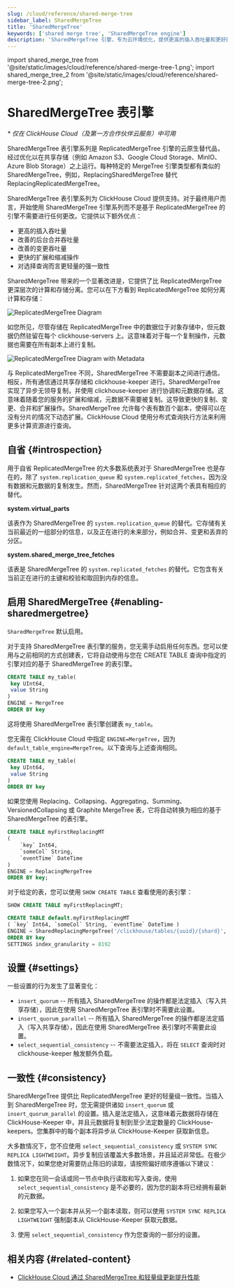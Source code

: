 ```yaml
---
slug: /cloud/reference/shared-merge-tree
sidebar_label: SharedMergeTree
title: 'SharedMergeTree'
keywords: ['shared merge tree', 'SharedMergeTree engine']
description: 'SharedMergeTree 引擎，专为云环境优化，提供更高的插入吞吐量和更好的存储计算分离。'
---
```


import shared_merge_tree from '@site/static/images/cloud/reference/shared-merge-tree-1.png';
import shared_merge_tree_2 from '@site/static/images/cloud/reference/shared-merge-tree-2.png';


# SharedMergeTree 表引擎

*\* 仅在 ClickHouse Cloud（及第一方合作伙伴云服务）中可用*

SharedMergeTree 表引擎系列是 ReplicatedMergeTree 引擎的云原生替代品，经过优化以在共享存储（例如 Amazon S3、Google Cloud Storage、MinIO、Azure Blob Storage）之上运行。每种特定的 MergeTree 引擎类型都有类似的 SharedMergeTree，例如，ReplacingSharedMergeTree 替代 ReplacingReplicatedMergeTree。

SharedMergeTree 表引擎系列为 ClickHouse Cloud 提供支持。对于最终用户而言，开始使用 SharedMergeTree 引擎系列而不是基于 ReplicatedMergeTree 的引擎不需要进行任何更改。它提供以下额外优点：

- 更高的插入吞吐量
- 改善的后台合并吞吐量
- 改善的变更吞吐量
- 更快的扩展和缩减操作
- 对选择查询而言更轻量的强一致性

SharedMergeTree 带来的一个显著改进是，它提供了比 ReplicatedMergeTree 更深层次的计算和存储分离。您可以在下方看到 ReplicatedMergeTree 如何分离计算和存储：

<img alt="ReplicatedMergeTree Diagram"
  src={shared_merge_tree} />

如您所见，尽管存储在 ReplicatedMergeTree 中的数据位于对象存储中，但元数据仍然驻留在每个 clickhouse-servers 上。这意味着对于每一个复制操作，元数据也需要在所有副本上进行复制。

<img alt="ReplicatedMergeTree Diagram with Metadata"
  src={shared_merge_tree_2} />

与 ReplicatedMergeTree 不同，SharedMergeTree 不需要副本之间进行通信。相反，所有通信通过共享存储和 clickhouse-keeper 进行。SharedMergeTree 实现了异步无领导复制，并使用 clickhouse-keeper 进行协调和元数据存储。这意味着随着您的服务的扩展和缩减，元数据不需要被复制。这导致更快的复制、变更、合并和扩展操作。SharedMergeTree 允许每个表有数百个副本，使得可以在没有分片的情况下动态扩展。ClickHouse Cloud 使用分布式查询执行方法来利用更多计算资源进行查询。

## 自省 {#introspection}

用于自省 ReplicatedMergeTree 的大多数系统表对于 SharedMergeTree 也是存在的，除了 `system.replication_queue` 和 `system.replicated_fetches`，因为没有数据和元数据的复制发生。然而，SharedMergeTree 针对这两个表具有相应的替代。

**system.virtual_parts**

该表作为 SharedMergeTree 的 `system.replication_queue` 的替代。它存储有关当前最近的一组部分的信息，以及正在进行的未来部分，例如合并、变更和丢弃的分区。

**system.shared_merge_tree_fetches**

该表是 SharedMergeTree 的 `system.replicated_fetches` 的替代。它包含有关当前正在进行的主键和校验和取回到内存的信息。

## 启用 SharedMergeTree {#enabling-sharedmergetree}

`SharedMergeTree` 默认启用。

对于支持 SharedMergeTree 表引擎的服务，您无需手动启用任何东西。您可以使用与之前相同的方式创建表，它将自动使用与您在 CREATE TABLE 查询中指定的引擎对应的基于 SharedMergeTree 的表引擎。

```sql
CREATE TABLE my_table(
 key UInt64,
 value String
)
ENGINE = MergeTree
ORDER BY key
```

这将使用 SharedMergeTree 表引擎创建表 `my_table`。

您无需在 ClickHouse Cloud 中指定 `ENGINE=MergeTree`，因为 `default_table_engine=MergeTree`。以下查询与上述查询相同。

```sql
CREATE TABLE my_table(
 key UInt64,
 value String
)
ORDER BY key
```

如果您使用 Replacing、Collapsing、Aggregating、Summing、VersionedCollapsing 或 Graphite MergeTree 表，它将自动转换为相应的基于 SharedMergeTree 的表引擎。

```sql
CREATE TABLE myFirstReplacingMT
(
    `key` Int64,
    `someCol` String,
    `eventTime` DateTime
)
ENGINE = ReplacingMergeTree
ORDER BY key;
```

对于给定的表，您可以使用 `SHOW CREATE TABLE` 查看使用的表引擎：

``` sql
SHOW CREATE TABLE myFirstReplacingMT;
```

```sql
CREATE TABLE default.myFirstReplacingMT
( `key` Int64, `someCol` String, `eventTime` DateTime )
ENGINE = SharedReplacingMergeTree('/clickhouse/tables/{uuid}/{shard}', '{replica}')
ORDER BY key
SETTINGS index_granularity = 8192
```

## 设置 {#settings}

一些设置的行为发生了显著变化：

- `insert_quorum` -- 所有插入 SharedMergeTree 的操作都是法定插入（写入共享存储），因此在使用 SharedMergeTree 表引擎时不需要此设置。
- `insert_quorum_parallel` -- 所有插入 SharedMergeTree 的操作都是法定插入（写入共享存储），因此在使用 SharedMergeTree 表引擎时不需要此设置。
- `select_sequential_consistency` -- 不需要法定插入，将在 `SELECT` 查询时对 clickhouse-keeper 触发额外负载。

## 一致性 {#consistency}

SharedMergeTree 提供比 ReplicatedMergeTree 更好的轻量级一致性。当插入到 SharedMergeTree 时，您无需提供诸如 `insert_quorum` 或 `insert_quorum_parallel` 的设置。插入是法定插入，这意味着元数据将存储在 ClickHouse-Keeper 中，并且元数据将复制到至少法定数量的 ClickHouse-keepers。您集群中的每个副本将异步从 ClickHouse-Keeper 获取新信息。

大多数情况下，您不应使用 `select_sequential_consistency` 或 `SYSTEM SYNC REPLICA LIGHTWEIGHT`。异步复制应该覆盖大多数场景，并且延迟非常低。在极少数情况下，如果您绝对需要防止陈旧的读取，请按照偏好顺序遵循以下建议：

1. 如果您在同一会话或同一节点中执行读取和写入查询，使用 `select_sequential_consistency` 是不必要的，因为您的副本将已经拥有最新的元数据。

2. 如果您写入一个副本并从另一个副本读取，则可以使用 `SYSTEM SYNC REPLICA LIGHTWEIGHT` 强制副本从 ClickHouse-Keeper 获取元数据。

3. 使用 `select_sequential_consistency` 作为您查询的一部分的设置。

## 相关内容 {#related-content}

- [ClickHouse Cloud 通过 SharedMergeTree 和轻量级更新提升性能](https://clickhouse.com/blog/clickhouse-cloud-boosts-performance-with-sharedmergetree-and-lightweight-updates)
